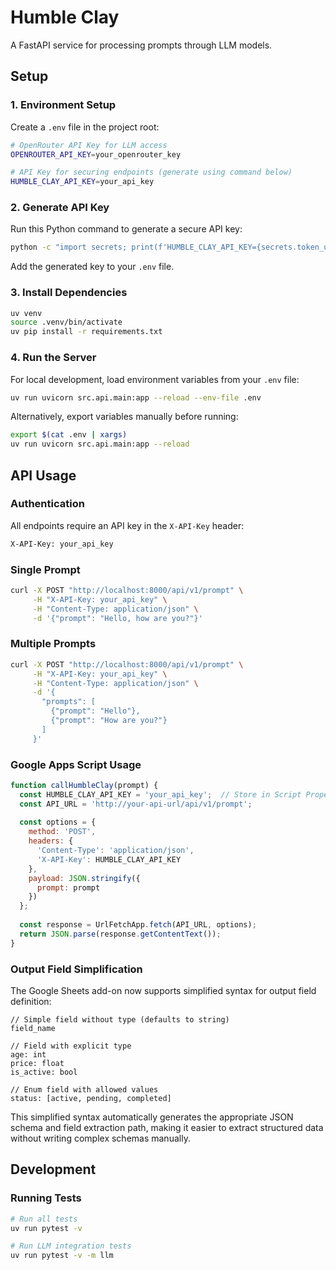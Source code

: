 # Humble Clay

A FastAPI service for processing prompts through LLM models.

## Setup

### 1. Environment Setup
Create a `.env` file in the project root:
```bash
# OpenRouter API Key for LLM access
OPENROUTER_API_KEY=your_openrouter_key

# API Key for securing endpoints (generate using command below)
HUMBLE_CLAY_API_KEY=your_api_key
```

### 2. Generate API Key
Run this Python command to generate a secure API key:
```bash
python -c "import secrets; print(f'HUMBLE_CLAY_API_KEY={secrets.token_urlsafe(32)}')"
```
Add the generated key to your `.env` file.

### 3. Install Dependencies
```bash
uv venv
source .venv/bin/activate
uv pip install -r requirements.txt
```

### 4. Run the Server

For local development, load environment variables from your `.env` file:
```bash
uv run uvicorn src.api.main:app --reload --env-file .env
```

Alternatively, export variables manually before running:
```bash
export $(cat .env | xargs)
uv run uvicorn src.api.main:app --reload
```

## API Usage

### Authentication
All endpoints require an API key in the `X-API-Key` header:
```bash
X-API-Key: your_api_key
```

### Single Prompt
```bash
curl -X POST "http://localhost:8000/api/v1/prompt" \
     -H "X-API-Key: your_api_key" \
     -H "Content-Type: application/json" \
     -d '{"prompt": "Hello, how are you?"}'
```

### Multiple Prompts
```bash
curl -X POST "http://localhost:8000/api/v1/prompt" \
     -H "X-API-Key: your_api_key" \
     -H "Content-Type: application/json" \
     -d '{
       "prompts": [
         {"prompt": "Hello"},
         {"prompt": "How are you?"}
       ]
     }'
```

### Google Apps Script Usage
```javascript
function callHumbleClay(prompt) {
  const HUMBLE_CLAY_API_KEY = 'your_api_key';  // Store in Script Properties
  const API_URL = 'http://your-api-url/api/v1/prompt';
  
  const options = {
    method: 'POST',
    headers: {
      'Content-Type': 'application/json',
      'X-API-Key': HUMBLE_CLAY_API_KEY
    },
    payload: JSON.stringify({
      prompt: prompt
    })
  };
  
  const response = UrlFetchApp.fetch(API_URL, options);
  return JSON.parse(response.getContentText());
}
```

### Output Field Simplification

The Google Sheets add-on now supports simplified syntax for output field definition:

```
// Simple field without type (defaults to string)
field_name

// Field with explicit type
age: int
price: float
is_active: bool

// Enum field with allowed values
status: [active, pending, completed]
```

This simplified syntax automatically generates the appropriate JSON schema and field extraction path, making it easier to extract structured data without writing complex schemas manually.

## Development

### Running Tests
```bash
# Run all tests
uv run pytest -v

# Run LLM integration tests
uv run pytest -v -m llm
```